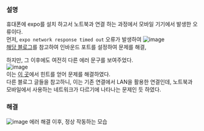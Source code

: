 ### 설명
휴대폰에 expo를 설치 하고서 노트북과 연결 하는 과정에서 모바일 기기에서 발생한 오류이다.  
먼저, `expo network response timed out` 오류가 발생하여
![image](https://user-images.githubusercontent.com/49461207/183029198-d59dbc64-d0fc-4351-8aa9-852d5f6a5951.png)  
[해당 블로그](https://kentakang.com/156)를 참고하여 인바운드 포트를 설정하여 문제를 해결,

하지만, 그 이후에도 여전히 다른 에러 문구를 보여주었다.  
![image](https://user-images.githubusercontent.com/49461207/183029403-9ed61093-705d-4e3b-96b4-a89792e7d714.png)  
이는 [이 곳](https://okky.kr/article/1143367?note=2653831)에서 힌트를 얻어 문제를 해결하였다.  
다른 블로그 글들을 참고하니, 이는 기존 연결에서 LAN을 활용한 연결인데, 노트북과 모바일에서 사용하는 네트워크가 다르기에 나타나는 문제인 듯 하였다.  


### 해결
![image](https://user-images.githubusercontent.com/49461207/183030449-59b27324-17dc-4e8a-8625-6524cdfd1a79.png)
에러 해결 이후, 정상 작동하는 모습
